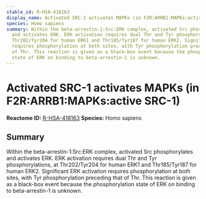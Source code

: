 ```yaml
---
stable_id: R-HSA-418163
display_name: Activated SRC-1 activates MAPKs (in F2R:ARRB1:MAPKs:active SRC-1)
species: Homo sapiens
summary: Within the beta-arrestin-1:Src:ERK complex, activated Src phosphorylates
  and activates ERK. ERK activation requires dual Thr and Tyr phosphorylations, at
  Thr202/Tyr204 for human ERK1 and Thr185/Tyr187 for human ERK2. Significant ERK activation
  requires phosphorylation at both sites, with Tyr phosphorylation preceding that
  of Thr. This reaction is given as a black-box event because the phosphorylation
  state of ERK on binding to beta-arrestin-1 is unknown.
---
```


# Activated SRC-1 activates MAPKs (in F2R:ARRB1:MAPKs:active SRC-1)
**Reactome ID:** [R-HSA-418163](https://reactome.org/content/detail/R-HSA-418163)
**Species:** Homo sapiens

## Summary

Within the beta-arrestin-1:Src:ERK complex, activated Src phosphorylates and activates ERK. ERK activation requires dual Thr and Tyr phosphorylations, at Thr202/Tyr204 for human ERK1 and Thr185/Tyr187 for human ERK2. Significant ERK activation requires phosphorylation at both sites, with Tyr phosphorylation preceding that of Thr. This reaction is given as a black-box event because the phosphorylation state of ERK on binding to beta-arrestin-1 is unknown.

